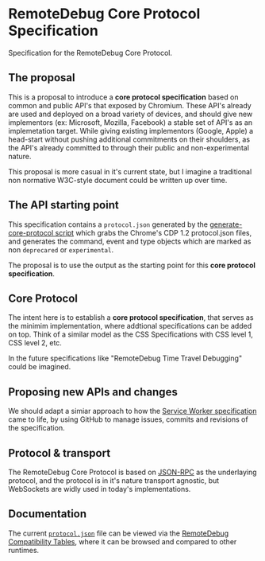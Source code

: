 # RemoteDebug Core Protocol Specification
Specification for the RemoteDebug Core Protocol.

## The proposal

This is a proposal to introduce a **core protocol specification** based on common and public API's that exposed by Chromium. These API's already are used and deployed on a broad variety of devices, and should give new implementors (ex: Microsoft, Mozilla, Facebook) a stable set of API's as an implemetation target. While giving existing implementors (Google, Apple) a head-start without pushing additional commitments on their shoulders, as the API's already committed to through their public and non-experimental nature.

This proposal is more casual in it's current state, but I imagine a traditional non normative W3C-style document could be written up over time.

## The API starting point

This specification contains a `protocol.json` generated by the [generate-core-protocol script](https://github.com/RemoteDebug/remotedebug-core-spec/blob/master/generate-core-protocol.js) which grabs the Chrome's CDP 1.2 protocol.json files, and generates the command, event and type objects which are marked as non `deprecared` or `experimental`.

The proposal is to use the output as the starting point for this **core protocol specification**.

## Core Protocol
The intent here is to establish a  **core protocol specification**, that serves as the minimim implementation, where addtional specifications can be added on top. Think of a similar model as the CSS Specifications with CSS level 1, CSS level 2, etc. 

In the future specifications like "RemoteDebug Time Travel Debugging" could be imagined.

## Proposing new APIs and changes

We should adapt a simiar approach to how the [Service Worker specification](https://github.com/w3c/ServiceWorker) came to life, by using GitHub to manage issues, commits and revisions of the specification.

## Protocol & transport

The  RemoteDebug Core Protocol is based on [JSON-RPC](http://www.jsonrpc.org/specification) as the underlaying protocol, and the protocol is in it's nature transport agnostic, but WebSockets are widly used in today's implementations.

## Documentation

The current [`protocol.json`](https://github.com/RemoteDebug/remotedebug-core-spec/blob/master/protocol.json) file can be viewed via the [RemoteDebug Compatibility Tables](http://compatibility.remotedebug.org/), where it can be browsed and compared to other runtimes.


